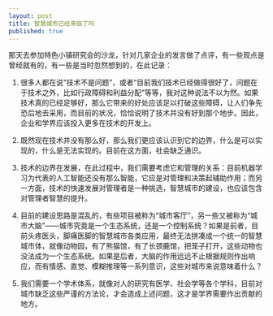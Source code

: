 ```yaml
---
layout: post
title: 智慧城市已经来临了吗
published: true
---
```


那天去参加特色小镇研究会的沙龙，针对几家企业的发言做了点评，有一些观点是曾经就有的，有一些是当时忽然想到的，在此记录：

1. 很多人都在说“技术不是问题”，或者“目前我们技术已经做得很好了，问题在于技术之外，比如行政障碍和利益分配”等等，我对这种说法不以为然。如果技术真的已经足够好，那么它带来的好处应该足以打破这些障碍，让人们争先恐后地去采用，而目前的状况，恰恰说明了技术并没有好到那个地步。因此，企业和学界应该投入更多在技术的开发上。

2. 既然现在技术并没有那么好，那么我们更应该认识到它的边界，什么是可以实现的，什么是无法实现的。目前在这方面，社会缺乏通识。

3. 技术的边界在发展，在此过程中，我们需要考虑它和管理的关系：目前机器学习为代表的人工智能还没有那么智能，它应是对管理和决策起辅助作用；而另一方面，技术的快速发展对管理者是一种挑选，智慧城市的建设，也应该包含对管理者智慧的提升。

4. 目前的建设思路是混乱的，有些项目被称为“城市客厅”，另一些又被称为“城市大脑”——城市究竟是一个生态系统，还是一个控制系统？如果是前者，目前头疼医头，脚痛医脚的智慧城市各类应用，最终无法拼凑成一个统一的智慧城市体，就像动物园，有了熊猫馆，有了长颈鹿馆，把笼子打开，这些动物也没法成为一个生态系统。如果是后者，大脑的作用远远不止根据规则作出响应，而有情感、直觉、模糊推理等一系列意识，这些对城市来说意味着什么？

5. 我们需要一个学术体系，就像对人的研究有医学、社会学等各个学科，目前对城市缺乏这些严谨的方法论，才会造成上述问题，这才是学界需要作出贡献的地方。

